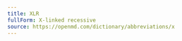 ```yaml
---
title: XLR
fullForm: X-linked recessive
source: https://openmd.com/dictionary/abbreviations/x
---
```

